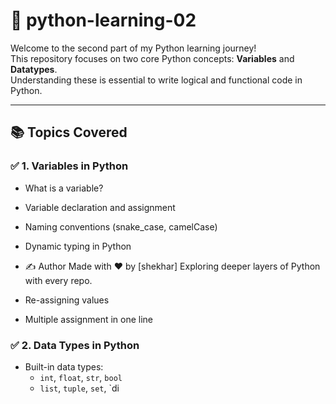 # 🐍 python-learning-02

Welcome to the second part of my Python learning journey!  
This repository focuses on two core Python concepts: **Variables** and **Datatypes**.  
Understanding these is essential to write logical and functional code in Python.

---

## 📚 Topics Covered

### ✅ 1. Variables in Python
- What is a variable?
- Variable declaration and assignment
- Naming conventions (snake_case, camelCase)
- Dynamic typing in Python

- ✍️ Author
Made with ❤️ by [shekhar]
Exploring deeper layers of Python with every repo.
- Re-assigning values
- Multiple assignment in one line

### ✅ 2. Data Types in Python
- Built-in data types:
  - `int`, `float`, `str`, `bool`
  - `list`, `tuple`, `set`, `di
